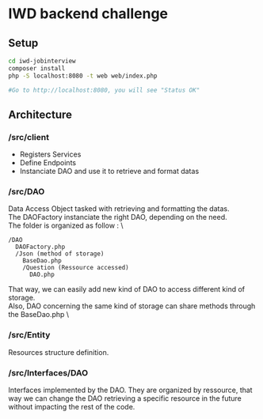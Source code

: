 # IWD backend challenge

## Setup

```bash
cd iwd-jobinterview
composer install
php -S localhost:8080 -t web web/index.php

#Go to http://localhost:8080, you will see "Status OK"
```

## Architecture
### /src/client
- Registers Services
- Define Endpoints
- Instanciate DAO and use it to retrieve and format datas

### /src/DAO
Data Access Object tasked with retrieving and formatting the datas. \
The DAOFactory instanciate the right DAO, depending on the need. \
The folder is organized as follow : \
```
/DAO
  DAOFactory.php
  /Json (method of storage)
    BaseDao.php
    /Question (Ressource accessed)
      DAO.php
```
That way, we can easily add new kind of DAO to access different kind of storage. \
Also, DAO concerning the same kind of storage can share methods through the BaseDao.php \

### /src/Entity
Resources structure definition.

### /src/Interfaces/DAO
Interfaces implemented by the DAO. They are organized by ressource, that way we can change the DAO retrieving a specific resource in the future without impacting the rest of the code.
